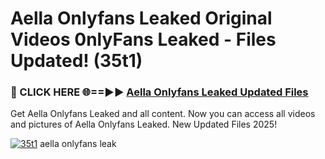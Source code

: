 # Aella Onlyfans Leaked Original Videos 0nlyFans Leaked - Files Updated! (35t1)

<h3>🔴 CLICK HERE 🌐==►► <a href="https://tinyurl.com/ms9xzufz" rel="nofollow">Aella Onlyfans Leaked Updated Files</a></h3>

Get Aella Onlyfans Leaked and all content. Now you can access all videos and pictures of Aella Onlyfans Leaked. New Updated Files 2025!

[![35t1](https://i.imgur.com/PQ7UWWw.gif)](https://tinyurl.com/ms9xzufz)
aella onlyfans leak